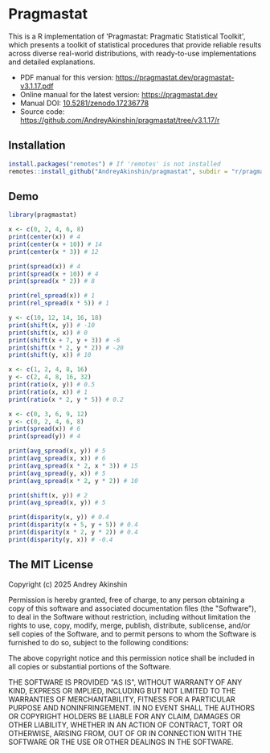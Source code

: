 # Pragmastat

This is a R implementation of 'Pragmastat: Pragmatic Statistical Toolkit', which presents a toolkit of statistical procedures that provide reliable results across diverse real-world distributions, with ready-to-use implementations and detailed explanations.

- PDF manual for this version: https://pragmastat.dev/pragmastat-v3.1.17.pdf
- Online manual for the latest version: https://pragmastat.dev
- Manual DOI: [10.5281/zenodo.17236778](https://doi.org/10.5281/zenodo.17236778)
- Source code: https://github.com/AndreyAkinshin/pragmastat/tree/v3.1.17/r

## Installation

```r
install.packages("remotes") # If 'remotes' is not installed
remotes::install_github("AndreyAkinshin/pragmastat", subdir = "r/pragmastat")
```

## Demo

```r
library(pragmastat)

x <- c(0, 2, 4, 6, 8)
print(center(x)) # 4
print(center(x + 10)) # 14
print(center(x * 3)) # 12

print(spread(x)) # 4
print(spread(x + 10)) # 4
print(spread(x * 2)) # 8

print(rel_spread(x)) # 1
print(rel_spread(x * 5)) # 1

y <- c(10, 12, 14, 16, 18)
print(shift(x, y)) # -10
print(shift(x, x)) # 0
print(shift(x + 7, y + 3)) # -6
print(shift(x * 2, y * 2)) # -20
print(shift(y, x)) # 10

x <- c(1, 2, 4, 8, 16)
y <- c(2, 4, 8, 16, 32)
print(ratio(x, y)) # 0.5
print(ratio(x, x)) # 1
print(ratio(x * 2, y * 5)) # 0.2

x <- c(0, 3, 6, 9, 12)
y <- c(0, 2, 4, 6, 8)
print(spread(x)) # 6
print(spread(y)) # 4

print(avg_spread(x, y)) # 5
print(avg_spread(x, x)) # 6
print(avg_spread(x * 2, x * 3)) # 15
print(avg_spread(y, x)) # 5
print(avg_spread(x * 2, y * 2)) # 10

print(shift(x, y)) # 2
print(avg_spread(x, y)) # 5

print(disparity(x, y)) # 0.4
print(disparity(x + 5, y + 5)) # 0.4
print(disparity(x * 2, y * 2)) # 0.4
print(disparity(y, x)) # -0.4
```

## The MIT License

Copyright (c) 2025 Andrey Akinshin

Permission is hereby granted, free of charge, to any person obtaining
a copy of this software and associated documentation files (the
"Software"), to deal in the Software without restriction, including
without limitation the rights to use, copy, modify, merge, publish,
distribute, sublicense, and/or sell copies of the Software, and to
permit persons to whom the Software is furnished to do so, subject to
the following conditions:

The above copyright notice and this permission notice shall be
included in all copies or substantial portions of the Software.

THE SOFTWARE IS PROVIDED "AS IS", WITHOUT WARRANTY OF ANY KIND,
EXPRESS OR IMPLIED, INCLUDING BUT NOT LIMITED TO THE WARRANTIES OF
MERCHANTABILITY, FITNESS FOR A PARTICULAR PURPOSE AND
NONINFRINGEMENT. IN NO EVENT SHALL THE AUTHORS OR COPYRIGHT HOLDERS BE
LIABLE FOR ANY CLAIM, DAMAGES OR OTHER LIABILITY, WHETHER IN AN ACTION
OF CONTRACT, TORT OR OTHERWISE, ARISING FROM, OUT OF OR IN CONNECTION
WITH THE SOFTWARE OR THE USE OR OTHER DEALINGS IN THE SOFTWARE.
